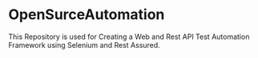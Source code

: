 # OpenSurceAutomation
This Repository is used for Creating a Web and Rest API Test Automation Framework using Selenium and Rest Assured.
